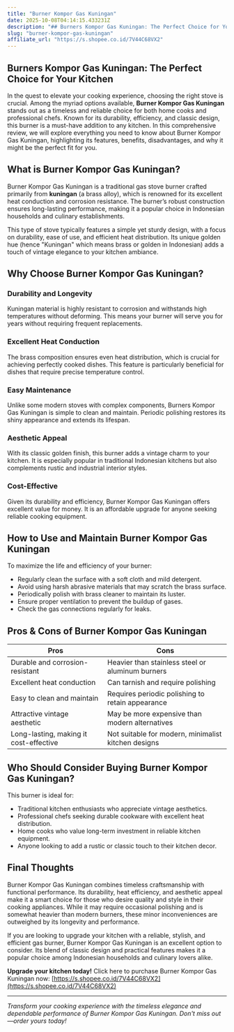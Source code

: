 ```yaml
---
title: "Burner Kompor Gas Kuningan"
date: 2025-10-08T04:14:15.433231Z
description: "## Burners Kompor Gas Kuningan: The Perfect Choice for Your Kitchen..."
slug: "burner-kompor-gas-kuningan"
affiliate_url: "https://s.shopee.co.id/7V44C68VX2"
---
```

## Burners Kompor Gas Kuningan: The Perfect Choice for Your Kitchen

In the quest to elevate your cooking experience, choosing the right stove is crucial. Among the myriad options available, **Burner Kompor Gas Kuningan** stands out as a timeless and reliable choice for both home cooks and professional chefs. Known for its durability, efficiency, and classic design, this burner is a must-have addition to any kitchen. In this comprehensive review, we will explore everything you need to know about Burner Kompor Gas Kuningan, highlighting its features, benefits, disadvantages, and why it might be the perfect fit for you.

## What is Burner Kompor Gas Kuningan?

Burner Kompor Gas Kuningan is a traditional gas stove burner crafted primarily from **kuningan** (a brass alloy), which is renowned for its excellent heat conduction and corrosion resistance. The burner’s robust construction ensures long-lasting performance, making it a popular choice in Indonesian households and culinary establishments.

This type of stove typically features a simple yet sturdy design, with a focus on durability, ease of use, and efficient heat distribution. Its unique golden hue (hence "Kuningan" which means brass or golden in Indonesian) adds a touch of vintage elegance to your kitchen ambiance.

## Why Choose Burner Kompor Gas Kuningan?

### Durability and Longevity

Kuningan material is highly resistant to corrosion and withstands high temperatures without deforming. This means your burner will serve you for years without requiring frequent replacements.

### Excellent Heat Conduction

The brass composition ensures even heat distribution, which is crucial for achieving perfectly cooked dishes. This feature is particularly beneficial for dishes that require precise temperature control.

### Easy Maintenance

Unlike some modern stoves with complex components, Burners Kompor Gas Kuningan is simple to clean and maintain. Periodic polishing restores its shiny appearance and extends its lifespan.

### Aesthetic Appeal

With its classic golden finish, this burner adds a vintage charm to your kitchen. It is especially popular in traditional Indonesian kitchens but also complements rustic and industrial interior styles.

### Cost-Effective

Given its durability and efficiency, Burner Kompor Gas Kuningan offers excellent value for money. It is an affordable upgrade for anyone seeking reliable cooking equipment.

## How to Use and Maintain Burner Kompor Gas Kuningan

To maximize the life and efficiency of your burner:

- Regularly clean the surface with a soft cloth and mild detergent.
- Avoid using harsh abrasive materials that may scratch the brass surface.
- Periodically polish with brass cleaner to maintain its luster.
- Ensure proper ventilation to prevent the buildup of gases.
- Check the gas connections regularly for leaks.

## Pros & Cons of Burner Kompor Gas Kuningan

| Pros                                           | Cons                                                      |
|------------------------------------------------|-----------------------------------------------------------|
| Durable and corrosion-resistant             | Heavier than stainless steel or aluminum burners        |
| Excellent heat conduction                     | Can tarnish and require polishing                      |
| Easy to clean and maintain                    | Requires periodic polishing to retain appearance     |
| Attractive vintage aesthetic                  | May be more expensive than modern alternatives       |
| Long-lasting, making it cost-effective       | Not suitable for modern, minimalist kitchen designs |

## Who Should Consider Buying Burner Kompor Gas Kuningan?

This burner is ideal for:

- Traditional kitchen enthusiasts who appreciate vintage aesthetics.
- Professional chefs seeking durable cookware with excellent heat distribution.
- Home cooks who value long-term investment in reliable kitchen equipment.
- Anyone looking to add a rustic or classic touch to their kitchen decor.

## Final Thoughts

Burner Kompor Gas Kuningan combines timeless craftsmanship with functional performance. Its durability, heat efficiency, and aesthetic appeal make it a smart choice for those who desire quality and style in their cooking appliances. While it may require occasional polishing and is somewhat heavier than modern burners, these minor inconveniences are outweighed by its longevity and performance.

If you are looking to upgrade your kitchen with a reliable, stylish, and efficient gas burner, Burner Kompor Gas Kuningan is an excellent option to consider. Its blend of classic design and practical features makes it a popular choice among Indonesian households and culinary lovers alike.

**Upgrade your kitchen today!** Click here to purchase Burner Kompor Gas Kuningan now: [https://s.shopee.co.id/7V44C68VX2](https://s.shopee.co.id/7V44C68VX2)

---

*Transform your cooking experience with the timeless elegance and dependable performance of Burner Kompor Gas Kuningan. Don't miss out—order yours today!*